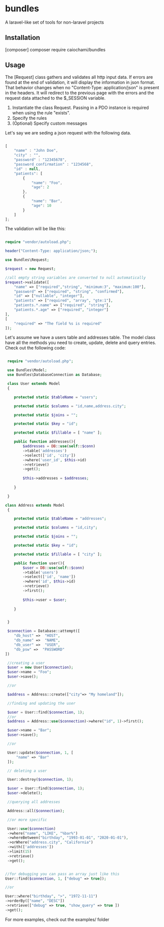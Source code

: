 # bundles

A laravel-like set of tools for non-laravel projects

## Installation

[composer] composer require caiochami/bundles

## Usage


The [Request] class gathers and validates all http input data.
If errors are found at the end of validation, it will display the information in json format.
That behavior changes when no "Content-Type: application/json" is present in the headers. It will redirect to the previous page with the errors and the request data attached to the \$\_SESSION variable.

1. Instantiate the class Request. Passing in a PDO instance is required when using the rule "exists".
2. Specify the rules
3. (Optional) Specify custom messages

Let's say we are seding a json request with the following data.

```javascript

[
    "name" : "John Doe",
    "city" : "",
    "password" : "12345678",
    "password_confirmation" : "1234568",
    "id" : null,
    "patients": [
        {
            "name": "Foo",
            "age": 2
        },
        {
            "name": "Bar",
            "age": 10
        }
    ]
];

```

The validation will be like this:

```php

require "vendor/autoload.php";

header("Content-Type: application/json;");

use Bundles\Request;

$request = new Request;

//all empty string variables are converted to null automatically
$request->validate([
    "name" => ["required","string", "minimum:3", "maximum:100"],
    "password" => ["required", "string", "confirmed"],
    "id" => ["nullable", "integer"],
    "patients" => ["required", "array", "gte:1"],
    "patients.*.name" => ["required", "string"],
    "patients.*.age" => ["required", "integer"]
],
[
    "required" => "The field %s is required"
]);

```



Let's assume we have a users table and addresses table.
The model class have all the methods you need to create, update, delete and query entries.
Check out the following code:

```php

 require "vendor/autoload.php";

 use Bundles\Model;
 use Bundles\DatabaseConnection as Database;

 class User extends Model
 {

    protected static $tableName = "users";

    protected static $columns = "id,name,address.city";

    protected static $joins = "";

    protected static $key = "id";

    protected static $fillable = [ "name" ];

    public function addresses(){
        $addresses = DB::use(self::$conn)
        ->table('addresses')
        ->select(['id', 'city'])
        ->where('user_id', $this->id)
        ->retrieve()
        ->get();
   
        $this->addresses = $addresses;
   
    }

 }

class Address extends Model
 {

    protected static $tableName = "addresses";

    protected static $columns = "id,city";

    protected static $joins = "";

    protected static $key = "id";

    protected static $fillable = [ "city" ];

    public function user(){
        $user = DB::use(self::$conn)
        ->table('users')
        ->select(['id', 'name'])
        ->where('id', $this->id)
        ->retrieve()
        ->first();
   
        $this->user = $user;
   
    }


 }

 $connection = Database::attempt([
    "db_host" =>  "HOST",
    "db_name" =>  "NAME",
    "db_user" =>  "USER",
    "db_psw" =>  "PASSWORD"
])

 //creating a user
 $user = new User($connection);
 $user->name = "Foo";
 $user->save();

 //or

 $address = Address::create(["city"=> "My homeland"]);

 //finding and updating the user

 $user = User::find($connection, 1); 
 //or 
 $address = Address::use($connection)->where("id", 1)->first();

 $user->name = "Bar";
 $user->save();

 //or

 User::update($connection, 1, [
     "name" => "Bar"
 ]);

 // deleting a user

 User::destroy($connection, 1);

 $user = User::find($connection, 1);
 $user->delete();

 //querying all addresses

 Address::all($connection);

 //or more specific

 User::use($connection)
 ->where("name", "LIKE", "%bar%")
 ->whereBetween("birthday", "1993-01-01", "2020-01-01"),
 ->orWhere("address.city", "California")
 ->with(['addresses'])
 ->limit(15)
 ->retrieve()
 ->get();


//for debugging you can pass an array just like this
User::find($connection, 1, ["debug" => true]);

//or 

User::where("birthday", ">", "1972-11-11")
->orderBy(["name", "DESC"])
->retrieve(["debug" => true, "show_query" => true ])
->get(); 

```

For more examples, check out the examples/ folder

